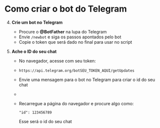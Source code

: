 # Como criar o bot do Telegram

4. **Crie um bot no Telegram**  
   - Procure o **@BotFather** na lupa do Telegram  
   - Envie `/newbot` e siga os passos apontados pelo bot
   - Copie o token que será dado no final para usar no script

5. **Ache o ID do seu chat**  
   - No navegador, acesse com seu token:
   - 
     ```
     https://api.telegram.org/botSEU_TOKEN_AQUI/getUpdates
     ```
     
   - Envie uma mensagem para o bot no Telegram para criar o id do seu chat
   - 
   - Recarregue a página do navegador e procure algo como:  
     ```
     "id": 123456789
     ```
     Esse será o id do seu chat
